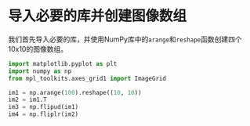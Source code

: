 # 导入必要的库并创建图像数组

我们首先导入必要的库，并使用NumPy库中的`arange`和`reshape`函数创建四个10x10的图像数组。

```python
import matplotlib.pyplot as plt
import numpy as np
from mpl_toolkits.axes_grid1 import ImageGrid

im1 = np.arange(100).reshape((10, 10))
im2 = im1.T
im3 = np.flipud(im1)
im4 = np.fliplr(im2)
```
